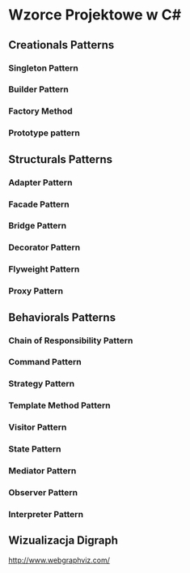 # Wzorce Projektowe w C#
## Creationals Patterns
### Singleton Pattern
### Builder Pattern
### Factory Method
### Prototype pattern

## Structurals Patterns
### Adapter Pattern
### Facade Pattern
### Bridge Pattern
### Decorator Pattern
### Flyweight Pattern
### Proxy Pattern

## Behaviorals Patterns
### Chain of Responsibility Pattern
### Command Pattern
### Strategy Pattern
### Template Method Pattern
### Visitor Pattern
### State Pattern
### Mediator Pattern
### Observer Pattern
### Interpreter Pattern

## Wizualizacja Digraph
http://www.webgraphviz.com/
